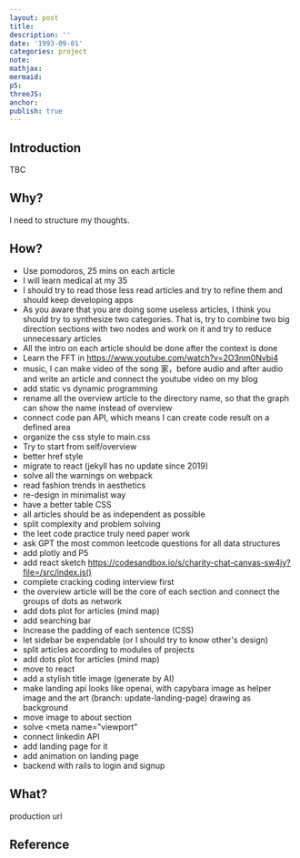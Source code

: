 ```yaml
---
layout: post
title:
description: ''
date: '1993-09-01'
categories: project
note:
mathjax:
mermaid:
p5:
threeJS:
anchor:
publish: true
---
```


## Introduction

TBC

## Why?

I need to structure my thoughts.

## How?

* Use pomodoros, 25 mins on each article
* I will learn medical at my 35
* I should try to read those less read articles and try to refine them and should keep developing apps
* As you aware that you are doing some useless articles, I think you should try to synthesize two categories. That is, try to combine two big direction sections with two nodes and work on it and try to reduce unnecessary articles
* All the intro on each article should be done after the context is done
* Learn the FFT in https://www.youtube.com/watch?v=2O3nm0Nvbi4
* music, I can make video of the song 家，before audio and after audio and write an article and connect the youtube video on my blog
* add static vs dynamic programming
* rename all the overview article to the directory name, so that the graph can show the name instead of overview
* connect code pan API, which means I can create code result on a defined area
* organize the css style to main.css
* Try to start from self/overview
* better href style
* migrate to react (jekyll has no update since 2019)
* solve all the warnings on webpack
* read fashion trends in aesthetics
* re-design in minimalist way
* have a better table CSS
* all articles should be as independent as possible
* split complexity and problem solving
* the leet code practice truly need paper work
* ask GPT the most common leetcode questions for all data structures
* add plotly and P5
* add react sketch https://codesandbox.io/s/charity-chat-canvas-sw4jy?file=/src/index.js()
* complete cracking coding interview first
* the overview article will be the core of each section and connect the groups of dots as network
* add dots plot for articles (mind map)
* add searching bar
* Increase the padding of each sentence (CSS)
* let sidebar be expendable (or I should try to know other's design)
* split articles according to modules of projects
* add dots plot for articles (mind map)
* move to react
* add a stylish title image (generate by AI)
* make landing api looks like openai, with capybara image as helper image and the art (branch: update-landing-page) drawing as background
* move image to about section
* solve <meta name="viewport"
* connect linkedin API
* add landing page for it
* add animation on landing page
* backend with rails to login and signup

## What?

production url

## Reference
